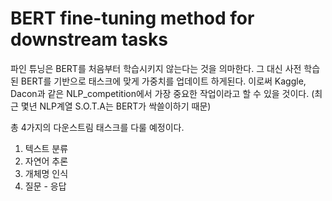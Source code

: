 # BERT fine-tuning method for downstream tasks

파인 튜닝은 BERT를 처음부터 학습시키지 않는다는 것을 의마한다. 그 대신 사전 학습된 BERT를 기반으로 태스크에 맞게 가중치를 업데이트 하게된다.
이로써 Kaggle, Dacon과 같은 NLP_competition에서 가장 중요한 작업이라고 할 수 있을 것이다. (최근 몇년 NLP계열 S.O.T.A는 BERT가 싹쓸이하기 때문)

총 4가지의 다운스트림 태스크를 다룰 예정이다.

1. 텍스트 분류
2. 자연어 추론
3. 개체명 인식
4. 질문 - 응답
